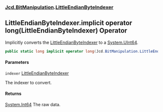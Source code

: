 ### [Jcd.BitManipulation](Jcd.BitManipulation.md 'Jcd.BitManipulation').[LittleEndianByteIndexer](Jcd.BitManipulation.LittleEndianByteIndexer.md 'Jcd.BitManipulation.LittleEndianByteIndexer')

## LittleEndianByteIndexer.implicit operator long(LittleEndianByteIndexer) Operator

Implicitly converts the [LittleEndianByteIndexer](Jcd.BitManipulation.LittleEndianByteIndexer.md 'Jcd.BitManipulation.LittleEndianByteIndexer') to a [System.UInt64](https://docs.microsoft.com/en-us/dotnet/api/System.UInt64 'System.UInt64').

```csharp
public static long implicit operator long(Jcd.BitManipulation.LittleEndianByteIndexer indexer);
```
#### Parameters

<a name='Jcd.BitManipulation.LittleEndianByteIndexer.op_Implicitlong(Jcd.BitManipulation.LittleEndianByteIndexer).indexer'></a>

`indexer` [LittleEndianByteIndexer](Jcd.BitManipulation.LittleEndianByteIndexer.md 'Jcd.BitManipulation.LittleEndianByteIndexer')

The indexer to convert.

#### Returns
[System.Int64](https://docs.microsoft.com/en-us/dotnet/api/System.Int64 'System.Int64')
The raw data.